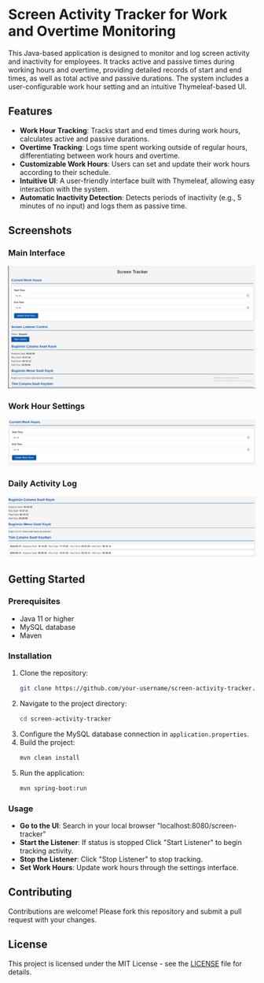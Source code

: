 
# Screen Activity Tracker for Work and Overtime Monitoring

This Java-based application is designed to monitor and log screen activity and inactivity for employees. It tracks active and passive times during working hours and overtime, providing detailed records of start and end times, as well as total active and passive durations. The system includes a user-configurable work hour setting and an intuitive Thymeleaf-based UI.

## Features

- **Work Hour Tracking**: Tracks start and end times during work hours, calculates active and passive durations.
- **Overtime Tracking**: Logs time spent working outside of regular hours, differentiating between work hours and overtime.
- **Customizable Work Hours**: Users can set and update their work hours according to their schedule.
- **Intuitive UI**: A user-friendly interface built with Thymeleaf, allowing easy interaction with the system.
- **Automatic Inactivity Detection**: Detects periods of inactivity (e.g., 5 minutes of no input) and logs them as passive time.

## Screenshots

### Main Interface
![Main Interface](/screenshots/ui.png)

### Work Hour Settings
![Work Hour Settings](screenshots/WorkHourSettings.png)

### Daily Activity Log
![Daily Activity Log](screenshots/workLogs.png)

## Getting Started

### Prerequisites

- Java 11 or higher
- MySQL database
- Maven

### Installation

1. Clone the repository:
   ```bash
   git clone https://github.com/your-username/screen-activity-tracker.git
   ```
2. Navigate to the project directory:
   ```bash
   cd screen-activity-tracker
   ```
3. Configure the MySQL database connection in `application.properties`.
4. Build the project:
   ```bash
   mvn clean install
   ```
5. Run the application:
   ```bash
   mvn spring-boot:run
   ```

### Usage
- **Go to the UI**: Search in your local browser "localhost:8080/screen-tracker"
- **Start the Listener**: If status is stopped Click "Start Listener" to begin tracking activity.
- **Stop the Listener**: Click "Stop Listener" to stop tracking.
- **Set Work Hours**: Update work hours through the settings interface.

## Contributing

Contributions are welcome! Please fork this repository and submit a pull request with your changes.

## License

This project is licensed under the MIT License - see the [LICENSE](LICENSE) file for details.

